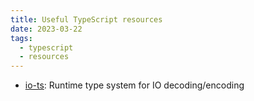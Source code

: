 ```yaml
---
title: Useful TypeScript resources
date: 2023-03-22
tags:
  - typescript
  - resources
---
```

- [io-ts](https://github.com/gcanti/io-ts): Runtime type system for IO decoding/encoding

